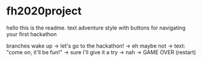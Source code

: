 # fh2020project

hello this is the readme.
text adventure style with buttons for navigating your first hackathon

branches
wake up 
-> let's go to the hackathon!
-> eh maybe not
  -> text: "come on, it'll be fun!"
  -> sure I'll give it a try
  -> nah
    -> GAME OVER (restart)
